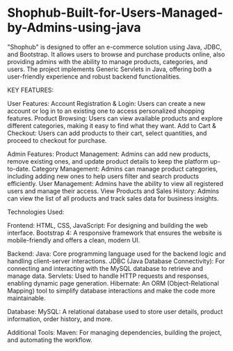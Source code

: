 # Shophub-Built-for-Users-Managed-by-Admins-using-java
"Shophub" is designed to offer an e-commerce solution using Java, JDBC, and Bootstrap. It allows users to browse and purchase products online, also providing admins with the ability to manage products, categories, and users. The project implements Generic Servlets in Java, offering both a user-friendly experience and robust backend functionalities.

KEY FEATURES:

User Features:
Account Registration & Login: Users can create a new account or log in to an existing one to access personalized shopping features.
Product Browsing: Users can view available products and explore different categories, making it easy to find what they want.
Add to Cart & Checkout: Users can add products to their cart, select quantities, and proceed to checkout for purchase.

Admin Features:
Product Management: Admins can add new products, remove existing ones, and update product details to keep the platform up-to-date.
Category Management: Admins can manage product categories, including adding new ones to help users filter and search products efficiently.
User Management: Admins have the ability to view all registered users and manage their access.
View Products and Sales History: Admins can view the list of all products and track sales data for business insights.

Technologies Used:

Frontend:
HTML, CSS, JavaScript: For designing and building the web interface.
Bootstrap 4: A responsive framework that ensures the website is mobile-friendly and offers a clean, modern UI.

Backend:
Java: Core programming language used for the backend logic and handling client-server interactions.
JDBC (Java Database Connectivity): For connecting and interacting with the MySQL database to retrieve and manage data.
Servlets: Used to handle HTTP requests and responses, enabling dynamic page generation.
Hibernate: An ORM (Object-Relational Mapping) tool to simplify database interactions and make the code more maintainable.

Database:
MySQL: A relational database used to store user details, product information, order history, and more.

Additional Tools:
Maven: For managing dependencies, building the project, and automating the workflow.
